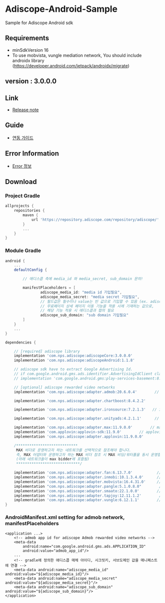 # Adiscope-Android-Sample
Sample for Adiscope Android sdk


## Requirements
- minSdkVersion 16
- To use mobvista, vungle mediation network, You should include androidx library (https://developer.android.com/jetpack/androidx/migrate)

## version : 3.0.0.0

## Link
- [Release note](https://github.com/adiscope/Adiscope-Android-Sample/wiki/release_note)

## Guide
- [연동 가이드](https://github.com/adiscope/Adiscope-Android-Sample/blob/master/AdiscopeSDKGuide.md)

## Error Information
- [Error 정보](https://github.com/adiscope/Adiscope-Android-Sample/blob/master/docs/error_info.md)

## Download

### Project Gradle
```gradle
allprojects {
    repositories {
        maven {
            url 'https://repository.adiscope.com/repository/adiscope/'
        }
        ...
    }
}
```

### Module Gradle
```gradle
android {
    ...
    defaultConfig {

        // 애디스콥 측에 media_id 와 media_secret, sub_domain 문의!

        manifestPlaceholders = [
                adiscope_media_id: "media id 기입필요",
                adiscope_media_secret: "media secret 기입필요",
                // 필드값은 필수이나 value는 빈 값으로 기입할 수 있음 (ex. adiscope_sub_domain: "")
                // 무료페이지 상세 페이지 이동 기능을 적용 시에 기재하는 값으로,
                // 해당 기능 적용 시 애디스콥과 협의 필요
                adiscope_sub_domain: "sub domain 기입필요"
        ]
    }
    ...
}

dependencies {

    // [required] adiscope library
    implementation 'com.nps.adiscope:adiscopeCore:3.0.0.0'
    implementation 'com.nps.adiscope:adiscopeAndroid:1.1.8'

    // adiscope sdk have to extract Google Advertising Id.
    // if com.google.android.gms.ads.identifier.AdvertisingIdClient class is not included in your app, uncomment following code
    // implementation 'com.google.android.gms:play-services-basement:8.3.0'

    // [optional] adiscope rewarded video networks
    implementation 'com.nps.adiscope:adapter.admob:20.6.0.4'        // admob (use play-services-ads:20.6.0 dependency)

    implementation 'com.nps.adiscope:adapter.chartboost:8.4.2.2'        // chartboost

    implementation 'com.nps.adiscope:adapter.ironsource:7.2.1.3'   // ironsource

    implementation 'com.nps.adiscope:adapter.unityads:4.2.1.1'      // unityads

    implementation 'com.nps.adiscope:adapter.max:11.9.0.0'        // max
    implementation 'com.applovin:applovin-sdk:11.9.0'        // applovin 앱러빈은 직접 참조 해야함
    implementation 'com.nps.adiscope:adapter.applovin:11.9.0.0'        // applovin (max 운영 시 함께 참조해야 함)

    /****************************
     MAX 비더로 운영하고자 하는 네트워크를 선택적으로 참조해야 합니다.
     즉, MAX 어댑터와 운영하고자 하는 MAX 비더 참조 시 MAX 비딩/워터폴을 동시 운영할 수 있습니다.
     (아래 네트워크들이 max bidder에 포함됨)
     *****************************/

    implementation 'com.nps.adiscope:adapter.fan:6.13.7.0'           // fan
    implementation 'com.nps.adiscope:adapter.inmobi:10.1.3.4.0'      // inmobi
    implementation 'com.nps.adiscope:adapter.mobvista:16.4.31.0'     // mobvista (use androidx)
    implementation "com.nps.adiscope:adapter.pangle:5.1.0.8.0"        // pangle
    implementation 'com.nps.adiscope:adapter.smaato:22.1.0.0'        // smaato
    implementation 'com.nps.adiscope:adapter.tapjoy:12.11.1.2'        // tapjoy
    implementation 'com.nps.adiscope:adapter.vungle:6.12.1.1'        // vungle (use androidx)
}
```

### AndroidManifest.xml setting for admob network, manifestPlaceholders
```
<application ...>
    <!-- admob app id for adiscope Admob rewarded video networks -->
    <meta-data
        android:name="com.google.android.gms.ads.APPLICATION_ID"
        android:value="admob_app_id"/>
    ...
    <!-- gradle에 정의한 애디스콥 매체 아이디, 시크릿키, 서브도메인 값을 매니페스트에 연결 -->
    <meta-data android:name="adiscope_media_id" android:value="${adiscope_media_id}"/>
    <meta-data android:name="adiscope_media_secret" android:value="${adiscope_media_secret}"/>
    <meta-data android:name="adiscope_sub_domain" android:value="${adiscope_sub_domain}"/>
</application>
```

